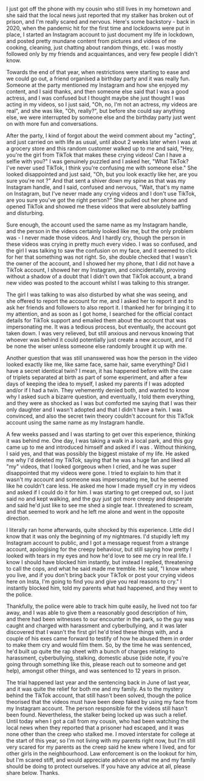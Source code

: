 I just got off the phone with my cousin who still lives in my hometown and she said that the local news just reported that my stalker has broken out of prison, and I'm really scared and nervous. Here's some backstory - back in 2020, when the pandemic hit for the first time and lockdowns were put in place, I started an Instagram account to just document my life in lockdown, and posted pretty mundane content from pictures and videos of me cooking, cleaning, just chatting about random things, etc. I was mostly followed only by my friends and acquaintances, and very few people I didn't know.

Towards the end of that year, when restrictions were starting to ease and we could go out, a friend organised a birthday party and it was really fun. Someone at the party mentioned my Instagram and how she enjoyed my content, and I said thanks, and then someone else said that I was a good actress, and I was confused but I thought maybe she just thought I was acting in my videos, so I just said, "Oh, no, I'm not an actress, my videos are real", and she was like, "Oh, really?", but before she could say anything else, we were interrupted by someone else and the birthday party just went on with more fun and conversations.

After the party, I kind of forgot about the weird comment about my "acting", and just carried on with life as usual, until about 2 weeks later when I was at a grocery store and this random customer walked up to me and said, "Hey, you're the girl from TikTok that makes these crying videos! Can I have a selfie with you?" I was genuinely puzzled and I asked her, "What TikTok? I've never used TikTok, I think you're confusing me with someone else." She looked disappointed and just said, "Oh, but you look exactly like her, are you sure you're not <account name censored for security purposes>?" And that sent a shiver down my spine as that was my Instagram handle, and I said, confused and nervous, "Wait, that's my name on Instagram, but I've never made any crying videos and I don't use TikTok, are you sure you've got the right person?" She pulled out her phone and opened TikTok and showed me these videos that were absolutely baffling and disturbing.

Sure enough, the account used the same name as my Instagram handle, and the person in the videos certainly looked like me, but the only problem was - I never made those videos. And I hardly cry, though the person in these videos was crying in pretty much every video. I was so confused, and the girl I was talking to saw the confusion on my face, and it seemed to click for her that something was not right. So, she double checked that I wasn't the owner of the account, and I showed her my phone, that I did not have a TikTok account, I showed her my Instagram, and coincidentally, proving without a shadow of a doubt that I didn't own that TikTok account, a brand new video was posted to the account whilst I was talking to this stranger.

The girl I was talking to was also disturbed by what she was seeing, and she offered to report the account for me, and I asked her to report it and to ask her friends and followers to also report it. I thanked her for bringing it to my attention, and as soon as I got home, I searched for the official contact details for TikTok support and emailed them about the account that was impersonating me. It was a tedious process, but eventually, the account got taken down. I was very relieved, but still anxious and nervous knowing that whoever was behind it could potentially just create a new account, and I'd be none the wiser unless someone else randomly brought it up with me.

Another question that was still unanswered was how the person in the video looked exactly like me, like same face, same hair, same everything? Did I have a secret identical twin? I mean, it has happened before with the case of triplets separated at birth as part of some experiment, and after a few days of keeping the idea to myself, I asked my parents if I was adopted and/or if I had a twin. They vehemently denied both, and wanted to know why I asked such a bizarre question, and eventually, I told them everything, and they were as shocked as I was but comforted me saying that I was their only daughter and I wasn't adopted and that I didn't have a twin. I was convinced, and also the secret twin theory couldn't account for this TikTok account using the same name as my Instagram handle.

A few weeks passed and I was starting to get over this experience, thinking it was behind me. One day, I was taking a walk in a local park, and this guy came up to me and introduced himself and asked if I was <my Instagram handle>. Without thinking, I said yes, and that was possibly the biggest mistake of my life. He asked me why I'd deleted my TikTok, saying that he was a huge fan and liked all "my" videos, that I looked gorgeous when I cried, and he was super disappointed that my videos were gone. I tried to explain to him that it wasn't my account and someone was impersonating me, but he seemed like he couldn't care less. He asked me how I made myself cry in my videos and asked if I could do it for him. I was starting to get creeped out, so I just said no and kept walking, and the guy just got more creepy and desperate and said he'd just like to see me shed a single tear. I threatened to scream, and that seemed to work and he left me alone and went in the opposite direction.

I literally ran home afterwards, quite shocked by this experience. Little did I know that it was only the beginning of my nightmares. I'd stupidly left my Instagram account to public, and I got a message request from a strange account, apologising for the creepy behaviour, but still saying how pretty I looked with tears in my eyes and how he'd love to see me cry in real life. I know I should have blocked him instantly, but instead I replied, threatening to call the cops, and what he said made me tremble. He said, "I know where you live, and if you don't bring back your TikTok or post your crying videos here on Insta, I'm going to find you and give you real reasons to cry." I instantly blocked him, told my parents what had happened, and they went to the police.

Thankfully, the police were able to track him quite easily, he lived not too far away, and I was able to give them a reasonably good description of him, and there had been witnesses to our encounter in the park, so the guy was caught and charged with harassment and cyberbullying, and it was later discovered that I wasn't the first girl he'd tried these things with, and a couple of his exes came forward to testify of how he abused them in order to make them cry and would film them. So, by the time he was sentenced, he'd built up quite the rap sheet with a bunch of charges relating to harassment, cyberbullying, stalking, domestic abuse (side note, if you're going through something like this, please reach out to someone and get help), amongst other things, and was sentenced to 12 years in prison.

The trial happened last year and the sentencing back in June of last year, and it was quite the relief for both me and my family. As to the mystery behind the TikTok account, that still hasn't been solved, though the police theorised that the videos must have been deep faked by using my face from my Instagram account. The person responsible for the videos still hasn't been found. Nevertheless, the stalker being locked up was such a relief. Until today when I got a call from my cousin, who had been watching the local news when they reported that a prisoner had escaped, and it was none other than the creep who stalked me. I moved interstate for college at the start of this year, so I'm not living with my parents right now, but I'm still very scared for my parents as the creep said he knew where I lived, and for other girls in the neighbourhood. Law enforcement is on the lookout for him, but I'm scared stiff, and would appreciate advice on what me and my family should be doing to protect ourselves. If you have any advice at all, please share below. Thanks.